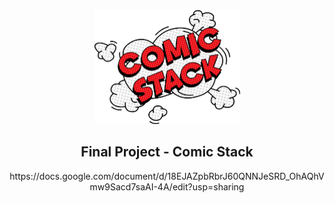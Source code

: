 <div align="center">
  <img width="233" height="182" src="/ComicStack.png">
  <h2 align="center">
    Final Project - Comic Stack
  </h2>
</div>
<div align="center">
  https://docs.google.com/document/d/18EJAZpbRbrJ60QNNJeSRD_OhAQhVmw9Sacd7saAI-4A/edit?usp=sharing
</div>
